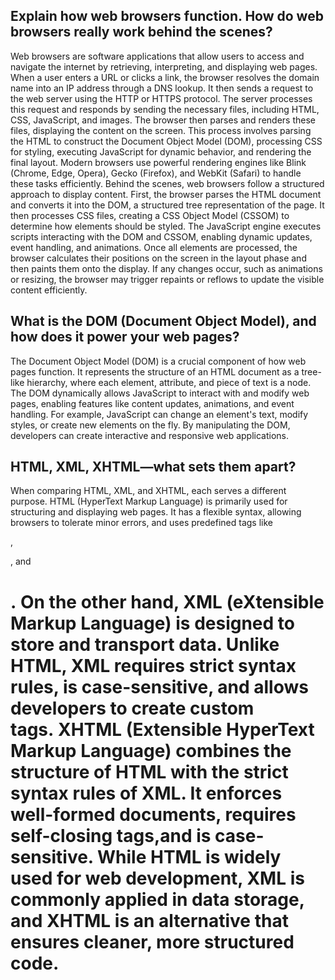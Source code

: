 ## Explain how web browsers function. How do web browsers really work behind the scenes?

Web browsers are software applications that allow users to access and navigate the internet by retrieving, interpreting, and displaying web pages. When a user enters a URL or clicks a link, the browser resolves the domain name into an IP address through a DNS lookup. It then sends a request to the web server using the HTTP or HTTPS protocol. The server processes this request and responds by sending the necessary files, including HTML, CSS, JavaScript, and images. The browser then parses and renders these files, displaying the content on the screen. This process involves parsing the HTML to construct the Document Object Model (DOM), processing CSS for styling, executing JavaScript for dynamic behavior, and rendering the final layout. Modern browsers use powerful rendering engines like Blink (Chrome, Edge, Opera), Gecko (Firefox), and WebKit (Safari) to handle these tasks efficiently. Behind the scenes, web browsers follow a structured approach to display content. First, the browser parses the HTML document and converts it into the DOM, a structured tree representation of the page. It then processes CSS files, creating a CSS Object Model (CSSOM) to determine how elements should be styled. The JavaScript engine executes scripts interacting with the DOM and CSSOM, enabling dynamic updates, event handling, and animations. Once all elements are processed, the browser calculates their positions on the screen in the layout phase and then paints them onto the display. If any changes occur, such as animations or resizing, the browser may trigger repaints or reflows to update the visible content efficiently.

## What is the DOM (Document Object Model), and how does it power your web pages? 

The Document Object Model (DOM) is a crucial component of how web pages function. It represents the structure of an HTML document as a tree-like hierarchy, where each element, attribute, and piece of text is a node. The DOM dynamically allows JavaScript to interact with and modify web pages, enabling features like content updates, animations, and event handling. For example, JavaScript can change an element's text, modify styles, or create new elements on the fly. By manipulating the DOM, developers can create interactive and responsive web applications.

## HTML, XML, XHTML—what sets them apart?

When comparing HTML, XML, and XHTML, each serves a different purpose. HTML (HyperText Markup Language) is primarily used for structuring and displaying web pages. It has a flexible syntax, allowing browsers to tolerate minor errors, and uses predefined tags like <p>, <div>, and <h1>. On the other hand, XML (eXtensible Markup Language) is designed to store and transport data. Unlike HTML, XML requires strict syntax rules, is case-sensitive, and allows developers to create custom tags. XHTML (Extensible HyperText Markup Language) combines the structure of HTML with the strict syntax rules of XML. It enforces well-formed documents, requires self-closing tags,and is case-sensitive. While HTML is widely used for web development, XML is commonly applied in data storage, and XHTML is an alternative that ensures cleaner, more structured code.
